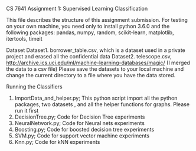 CS 7641 Assignment 1: Supervised Learning Classification

This file describes the structure of this assignment submission.
For testing on your own machine, you need only to install python 3.6.0 and the following packages:
pandas, numpy, random, scikit-learn, matplotlib, itertools, timeit

Dataset
Dataset1. borrower_table.csv, which is a dataset used in a private project and erased all the confidential data
Dataset2. telescope.csv, http://archive.ics.uci.edu/ml/machine-learning-databases/magic/  (I merged the data to a csv file)
Please save the datasets to your local machine and change the current directory to a file where you have the data stored.

Running the Classifiers
1. ImportData_and_helper.py;  This python script import all the python packages, two datasets , and all the helper functions for graphs. Please run it first
2. DecisionTree.py; Code for Decision Tree experiments
3. NeuralNetwork.py; Code for Neural nets experiments
4. Boosting.py; Code for boosted decision tree experiments
5. SVM.py; Code for support vector machine experiments
6. Knn.py; Code for kNN experiments
